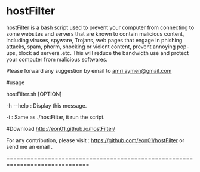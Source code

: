 hostFilter
==========

hostFilter is a bash script used to prevent your computer from connecting to some websites and servers that are known to contain malicious content, including viruses, spyware, Trojans, web pages that engage in phishing attacks, spam, phorm, shocking or violent content, prevent annoying pop-ups, block ad servers..etc. This will reduce the bandwidth use and protect your computer from malicious softwares. 

Please forward any suggestion by email to amri.aymen@gmail.com


#usage	 		

hostFilter.sh [OPTION]

-h --help : Display this message.

-i : Same as ./hostFilter, it run the script.


#Download
http://eon01.github.io/hostFilter/

For any contribution, please visit : https://github.com/eon01/hostFilter or send me an email . 






==============================================================================
